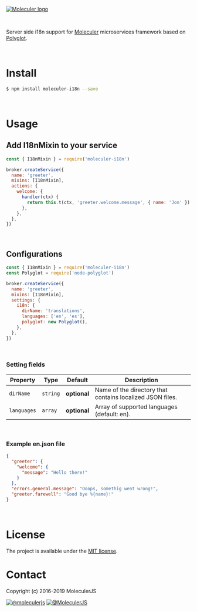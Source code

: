 [![Moleculer logo](http://moleculer.services/images/banner.png)](https://github.com/moleculerjs/moleculer)

<br>

Server side i18n support for [Moleculer](https://moleculer.services/) microservices framework based on [Polyglot](https://www.npmjs.com/package/node-polyglot).

<br>

# Install

```bash
$ npm install moleculer-i18n --save
```

<br>

# Usage

## Add I18nMixin to your service

```js
const { I18nMixin } = require('moleculer-i18n')

broker.createService({
  name: 'greeter',
  mixins: [I18nMixin],
  actions: {
    welcome: {
      handler(ctx) {
        return this.t(ctx, 'greeter.welcome.message', { name: 'Jon' })
      },
    },
  },
})
```

<br>

## Configurations

```js
const { I18nMixin } = require('moleculer-i18n')
const Polyglot = require('node-polyglot')

broker.createService({
  name: 'greeter',
  mixins: [I18nMixin],
  settings: {
    i18n: {
      dirName: 'translations',
      languages: ['en', 'es'],
      polyglot: new Polyglot(),
    },
  },
})
```

<br>

### Setting fields
| Property | Type | Default | Description |
| -------- | ---- | ------- | ----------- |
| `dirName` | `string` | **optional** | Name of the directory that contains localized JSON files. |
| `languages` | `array` | **optional** | Array of supported languages (default: en). |

<br>

### Example en.json file

```json
{
  "greeter": {
    "welcome": {
      "message": "Hello there!"
    }
  },
  "errors.general.message": "Ooops, somethig went wrong!",
  "greeter.farewell": "Good bye %{name}!"
}
```

<br>

# License

The project is available under the [MIT license](./LICENSE).

# Contact

Copyright (c) 2016-2019 MoleculerJS

[![@moleculerjs](https://img.shields.io/badge/github-moleculerjs-green.svg)](https://github.com/moleculerjs) [![@MoleculerJS](https://img.shields.io/badge/twitter-MoleculerJS-blue.svg)](https://twitter.com/MoleculerJS)
